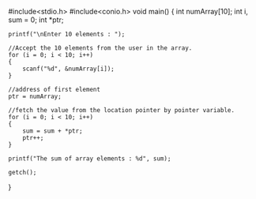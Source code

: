 #include<stdio.h>
#include<conio.h>
void main() {
	int numArray[10];
	int i, sum = 0;
	int *ptr;

	printf("\nEnter 10 elements : ");
	
	//Accept the 10 elements from the user in the array.
	for (i = 0; i < 10; i++)
	{
		scanf("%d", &numArray[i]);
	}
	
	//address of first element
	ptr = numArray;

	//fetch the value from the location pointer by pointer variable.
	for (i = 0; i < 10; i++) 
	{
		sum = sum + *ptr;
		ptr++;
	}
   
	printf("The sum of array elements : %d", sum);
   
	getch();
}
